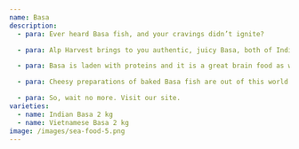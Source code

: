 ```yaml
---
name: Basa
description:
  - para: Ever heard Basa fish, and your cravings didn’t ignite?

  - para: Alp Harvest brings to you authentic, juicy Basa, both of Indian and Vietnamese variety.

  - para: Basa is laden with proteins and it is a great brain food as well. Have Basa to maintain Blood pressure, and reap the thousands of benefits from its rich content of Selenium, vitamins- including B complex- and zinc. For pregnant and breastfeeding women as well as for patients of asthma, Basa works wonders.

  - para: Cheesy preparations of baked Basa fish are out of this world! And so is steamed Basa, infused with spices and condiments.

  - para: So, wait no more. Visit our site.
varieties:
  - name: Indian Basa 2 kg
  - name: Vietnamese Basa 2 kg
image: /images/sea-food-5.png
---
```

